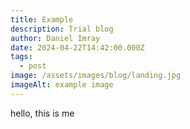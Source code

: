 ```yaml
---
title: Example
description: Trial blog
author: Daniel Imray
date: 2024-04-22T14:42:00.000Z
tags:
  - post
image: /assets/images/blog/landing.jpg
imageAlt: example image
---
```

hello, this is me
